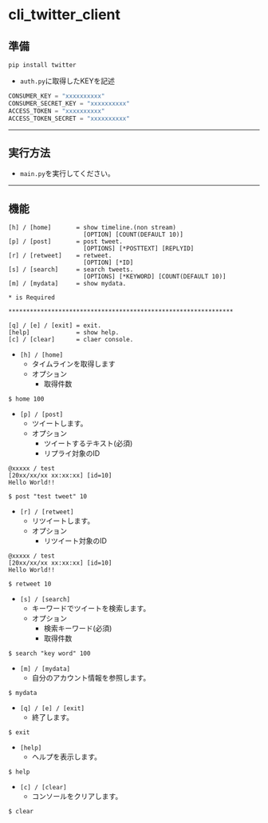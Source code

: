 # cli_twitter_client
## 準備
```
pip install twitter
```

+ `auth.py`に取得したKEYを記述

```python
CONSUMER_KEY = "xxxxxxxxxx"
CONSUMER_SECRET_KEY = "xxxxxxxxxx"
ACCESS_TOKEN = "xxxxxxxxxx"
ACCESS_TOKEN_SECRET = "xxxxxxxxxx"
```
***
## 実行方法
+ `main.py`を実行してください。
***
## 機能
```
[h] / [home]       = show timeline.(non stream)
                     [OPTION] [COUNT(DEFAULT 10)]
[p] / [post]       = post tweet.
                     [OPTIONS] [*POSTTEXT] [REPLYID]
[r] / [retweet]    = retweet.
                     [OPTION] [*ID]
[s] / [search]     = search tweets.
                     [OPTIONS] [*KEYWORD] [COUNT(DEFAULT 10)]
[m] / [mydata]     = show mydata.

* is Required

***************************************************************

[q] / [e] / [exit] = exit.
[help]             = show help.
[c] / [clear]      = claer console.
```

+ `[h] / [home]`
    + タイムラインを取得します
    + オプション
        + 取得件数

```
$ home 100
```

+ `[p] / [post]`
    + ツイートします。
    + オプション
        + ツイートするテキスト(必須)
        + リプライ対象のID

```
@xxxxx / test
[20xx/xx/xx xx:xx:xx] [id=10]
Hello World!!

$ post "test tweet" 10
```

+ `[r] / [retweet]`
    + リツイートします。
    + オプション
        + リツイート対象のID

```
@xxxxx / test
[20xx/xx/xx xx:xx:xx] [id=10]
Hello World!!

$ retweet 10
```

+ `[s] / [search] `
    + キーワードでツイートを検索します。
    + オプション
        + 検索キーワード(必須)
        + 取得件数

```
$ search "key word" 100
```

+ `[m] / [mydata]`
    + 自分のアカウント情報を参照します。

```
$ mydata
```

+ `[q] / [e] / [exit]`
    + 終了します。

```
$ exit
```

+ `[help]`
    + ヘルプを表示します。

```
$ help
```

+ `[c] / [clear]`
    + コンソールをクリアします。

```
$ clear
```
